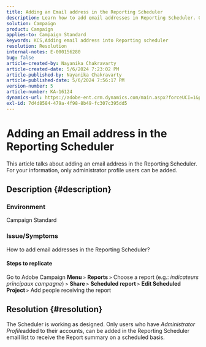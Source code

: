 ```yaml
---
title: Adding an Email address in the Reporting Scheduler
description: Learn how to add email addresses in Reporting Scheduler. Only administrator profile users can be added.
solution: Campaign
product: Campaign
applies-to: Campaign Standard
keywords: KCS,Adding email address into Reporting scheduler
resolution: Resolution
internal-notes: E-000156280
bug: false
article-created-by: Nayanika Chakravarty
article-created-date: 5/6/2024 7:23:02 PM
article-published-by: Nayanika Chakravarty
article-published-date: 5/6/2024 7:56:17 PM
version-number: 5
article-number: KA-16124
dynamics-url: https://adobe-ent.crm.dynamics.com/main.aspx?forceUCI=1&pagetype=entityrecord&etn=knowledgearticle&id=c2c5140b-de0b-ef11-9f8a-6045bd0065b6
exl-id: 7d4d8584-479a-4f98-8b49-fc307c395dd5
---
```

# Adding an Email address in the Reporting Scheduler


This article talks about adding an email address in the Reporting Scheduler. For your information, only administrator profile users can be added.

## Description {#description}


### <b>Environment </b>

Campaign Standard

### <b>Issue/Symptoms</b>

How to add email addresses in the Reporting Scheduler?

#### Steps to replicate

Go to Adobe Campaign <b>Menu </b>`>`  <b>Reports </b>`>`  Choose a report (e.g.: *indicateurs principaux campagne*) `>`  <b>Share </b>`>`  <b>Scheduled report </b>`>`  <b>Edit Scheduled Project </b>`>`  Add people receiving the report


## Resolution {#resolution}


The Scheduler is working as designed. Only users who have *Administrator Profile*added to their accounts, can be added in the Reporting Scheduler email list to receive the Report summary on a scheduled basis.
